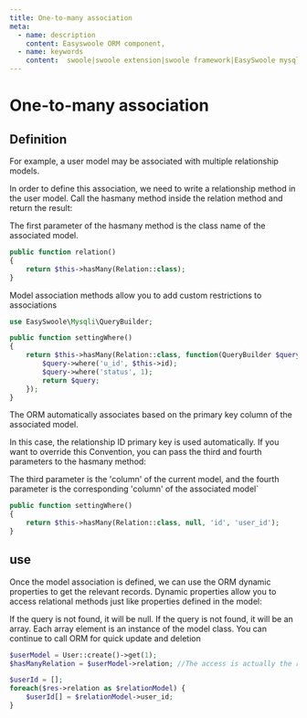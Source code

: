```yaml
---
title: One-to-many association
meta:
  - name: description
    content: Easyswoole ORM component,
  - name: keywords
    content:  swoole|swoole extension|swoole framework|EasySwoole mysql ORM|EasySwoole ORM|Swoole mysqli coroutine client|swoole ORM|One-to-many association
---
```


# One-to-many association

## Definition

For example, a user model may be associated with multiple relationship models.

In order to define this association, we need to write a relationship method in the user model. Call the hasmany method inside the relation method and return the result:

The first parameter of the hasmany method is the class name of the associated model.

```php
public function relation()
{
    return $this->hasMany(Relation::class);
}
```

Model association methods allow you to add custom restrictions to associations

```php
use EasySwoole\Mysqli\QueryBuilder;

public function settingWhere()
{
    return $this->hasMany(Relation::class, function(QueryBuilder $query){
        $query->where('u_id', $this->id);
        $query->where('status', 1);
        return $query;
    });
}
```

The ORM automatically associates based on the primary key column of the associated model.

In this case, the relationship ID primary key is used automatically. If you want to override this Convention, you can pass the third and fourth parameters to the hasmany method:

The third parameter is the 'column' of the current model, and the fourth parameter is the corresponding 'column' of the associated model`

```php
public function settingWhere()
{
    return $this->hasMany(Relation::class, null, 'id', 'user_id');
}
```

## use

Once the model association is defined, we can use the ORM dynamic properties to get the relevant records. Dynamic properties allow you to access relational methods just like properties defined in the model:

If the query is not found, it will be null. If the query is not found, it will be an array. Each array element is an instance of the model class. You can continue to call ORM for quick update and deletion

```php
$userModel = User::create()->get(1);
$hasManyRelation = $userModel->relation; //The access is actually the result of the processing of the relation method; what is returned is that each array element of the array is a relation model object

$userId = [];
foreach($res->relation as $relationModel) {
    $userId[] = $relationModel->user_id;
}
```
